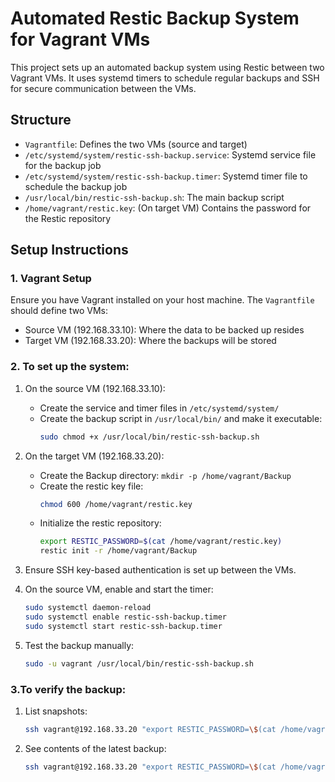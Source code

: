 # Automated Restic Backup System for Vagrant VMs

This project sets up an automated backup system using Restic between two Vagrant VMs. It uses systemd timers to schedule regular backups and SSH for secure communication between the VMs.

## Structure

- `Vagrantfile`: Defines the two VMs (source and target)
- `/etc/systemd/system/restic-ssh-backup.service`: Systemd service file for the backup job
- `/etc/systemd/system/restic-ssh-backup.timer`: Systemd timer file to schedule the backup job
- `/usr/local/bin/restic-ssh-backup.sh`: The main backup script
- `/home/vagrant/restic.key`: (On target VM) Contains the password for the Restic repository

## Setup Instructions

### 1. Vagrant Setup

Ensure you have Vagrant installed on your host machine. The `Vagrantfile` should define two VMs:

- Source VM (192.168.33.10): Where the data to be backed up resides
- Target VM (192.168.33.20): Where the backups will be stored


### 2. To set up the system:

1. On the source VM (192.168.33.10):
   - Create the service and timer files in `/etc/systemd/system/`
   - Create the backup script in `/usr/local/bin/` and make it executable:
     ```bash
     sudo chmod +x /usr/local/bin/restic-ssh-backup.sh
     ```

2. On the target VM (192.168.33.20):
   - Create the Backup directory: `mkdir -p /home/vagrant/Backup`
   - Create the restic key file: 
     ```bash
     chmod 600 /home/vagrant/restic.key
     ```
   - Initialize the restic repository: 
     ```bash
     export RESTIC_PASSWORD=$(cat /home/vagrant/restic.key)
     restic init -r /home/vagrant/Backup
     ```

3. Ensure SSH key-based authentication is set up between the VMs.

4. On the source VM, enable and start the timer:
   ```bash
   sudo systemctl daemon-reload
   sudo systemctl enable restic-ssh-backup.timer
   sudo systemctl start restic-ssh-backup.timer
   ```

5. Test the backup manually:
   ```bash
   sudo -u vagrant /usr/local/bin/restic-ssh-backup.sh
   ```

### 3.To verify the backup:

1. List snapshots:
   ```bash
   ssh vagrant@192.168.33.20 "export RESTIC_PASSWORD=\$(cat /home/vagrant/restic.key); restic -r /home/vagrant/Backup snapshots"
   ```

2. See contents of the latest backup:
   ```bash
   ssh vagrant@192.168.33.20 "export RESTIC_PASSWORD=\$(cat /home/vagrant/restic.key); restic -r /home/vagrant/Backup ls latest"
   ```

